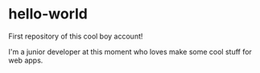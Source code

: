 # hello-world

First repository of this cool boy account! 

I'm a junior developer at this moment who loves make some cool stuff for web apps. 

